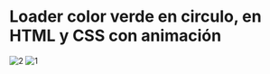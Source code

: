 # Loader color verde en circulo, en HTML y CSS con animación

![2](https://github.com/user-attachments/assets/3a187a94-77aa-4413-8c17-44883505be6b)
![1](https://github.com/user-attachments/assets/a84d1678-225c-4cad-84d1-7e2a0e6cd8fc)

